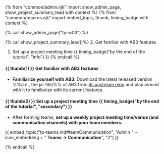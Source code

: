 {% from "common/admin.njk" import show_admin_page, show_project_summary_lead with context %}
{% from "common/macros.njk" import embed_topic, thumb, timing_badge with context %}



{% call show_admin_page("tp-w03") %}
<div id="main">

{% call show_project_summary_lead()%}
2. Get familiar with AB3 features
1. Set up a project meeting time {{ timing_badge("by the end of the tutorial", "info") }}
{% endcall %}

<div id="body">

#### {{ thumb(1) }} Get familiar with AB3 features

* **Familiarize yourself with AB3**: Download the latest released version %%(i.e., the jar file)%% of AB3 from [its upstream repo](https://se-edu.github.io/addressbook-level3/UserGuide.html) and play around with it to familiarize with its current features.

#### {{ thumb(2) }} Set up a project meeting time {{ timing_badge("by the end of the tutorial", "secondary") }}

* After forming teams, **set up a weekly project meeting time/venue (and communication channels) with your team members**:

<div class="indented-level2">

{{ embed_topic("tp-teams.md#teamCommunication", "Admin " + icon_embedding + " **Teams → Communication**", "2") }}
</div>

</div>
</div>

{% endcall %}